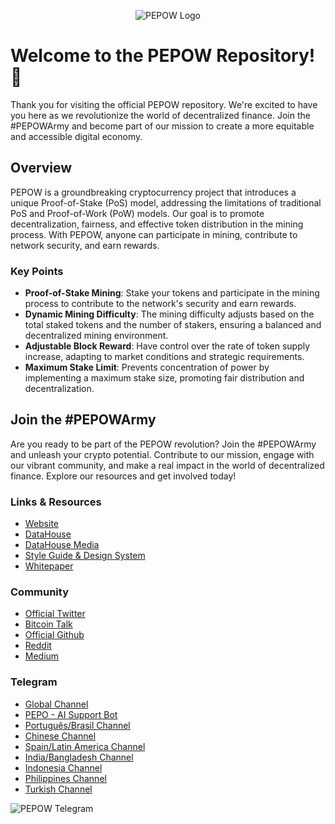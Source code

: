 <!-- Main Header -->
<p align="center">
  <img src="https://pepow.finance/og-image.png" alt="PEPOW Logo">
</p>

# Welcome to the PEPOW Repository! 🚀

Thank you for visiting the official PEPOW repository. We're excited to have you here as we revolutionize the world of decentralized finance. Join the #PEPOWArmy and become part of our mission to create a more equitable and accessible digital economy.

## Overview
PEPOW is a groundbreaking cryptocurrency project that introduces a unique Proof-of-Stake (PoS) model, addressing the limitations of traditional PoS and Proof-of-Work (PoW) models. Our goal is to promote decentralization, fairness, and effective token distribution in the mining process. With PEPOW, anyone can participate in mining, contribute to network security, and earn rewards.

### Key Points
- **Proof-of-Stake Mining**: Stake your tokens and participate in the mining process to contribute to the network's security and earn rewards.
- **Dynamic Mining Difficulty**: The mining difficulty adjusts based on the total staked tokens and the number of stakers, ensuring a balanced and decentralized mining environment.
- **Adjustable Block Reward**: Have control over the rate of token supply increase, adapting to market conditions and strategic requirements.
- **Maximum Stake Limit**: Prevents concentration of power by implementing a maximum stake size, promoting fair distribution and decentralization.

## Join the #PEPOWArmy
Are you ready to be part of the PEPOW revolution? Join the #PEPOWArmy and unleash your crypto potential. Contribute to our mission, engage with our vibrant community, and make a real impact in the world of decentralized finance. Explore our resources and get involved today!

### Links & Resources
- [Website](https://www.pepow.finance)
- [DataHouse](https://datahouse.pepow.finance)
- [DataHouse Media](https://datahouse.media)
- [Style Guide & Design System](https://github.com/pepow-finance/style-guide)
- [Whitepaper](https://dev.pepow.finance/whitepaper)

### Community
- [Official Twitter](https://twitter.com/pepow_official)
- [Bitcoin Talk](https://bitcointalk.org/index.php?topic=xxxxx)
- [Official Github](https://github.com/pepow-finance)
- [Reddit](https://www.reddit.com/r/pepow)
- [Medium](https://medium.com/pepow)

### Telegram
- [Global Channel](https://t.me/pepow_official)
- [PEPO - AI Support Bot](https://t.me/pepo_support)
- [Português/Brasil Channel](https://t.me/pepow_brasil)
- [Chinese Channel](https://t.me/pepow_china)
- [Spain/Latin America Channel](https://t.me/pepow_espanol)
- [India/Bangladesh Channel](https://t.me/pepow_india)
- [Indonesia Channel](https://t.me/pepow_indonesia)
- [Philippines Channel](https://t.me/pepow_philippines)
- [Turkish Channel](https://t.me/pepow_turkish)

![PEPOW Telegram](https://example.com/images/pepow-telegram.png)


